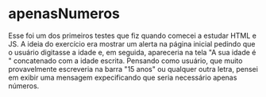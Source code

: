 # apenasNumeros
   Esse foi um dos primeiros testes que fiz quando comecei a estudar HTML e JS. A ideia do exercício era mostrar um alerta na página inicial pedindo que o usuário digitasse a idade e, em seguida, apareceria na tela "A sua idade é " concatenado com a idade escrita. Pensando como usuário, que muito provavelmente escreveria na barra "15 anos" ou qualquer outra letra, pensei em exibir uma mensagem expecificando que seria necessário apenas números.
